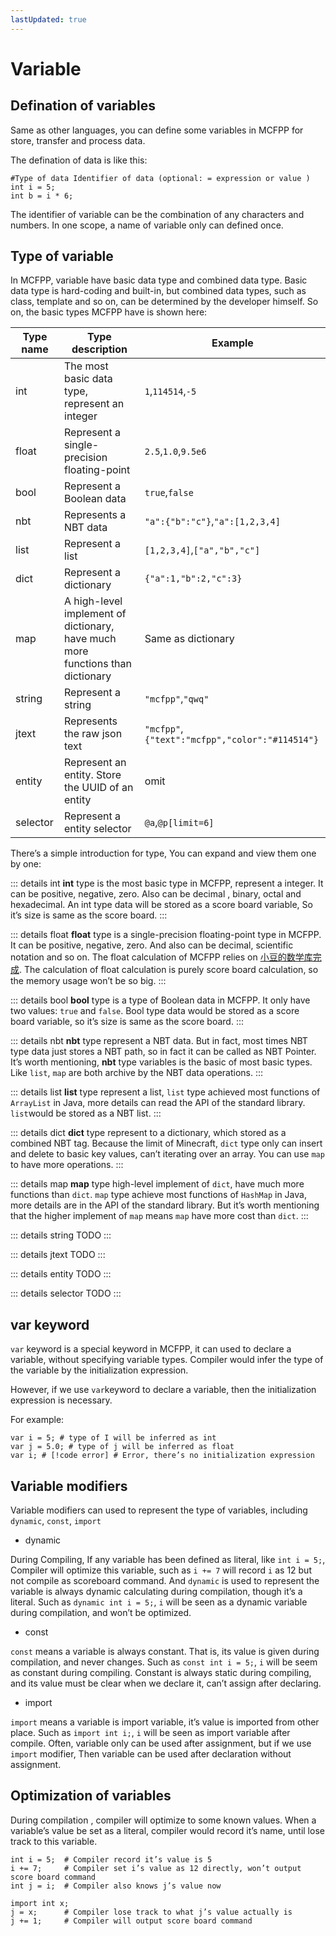 ```yaml
---
lastUpdated: true
---
```


# Variable 

## Defination of variables 

Same as other languages, you can define some variables in MCFPP for store, transfer and process data.

The defination of data is like this:

```mcfpp
#Type of data Identifier of data (optional: = expression or value )
int i = 5;
int b = i * 6;
```

The identifier of variable can be the combination of any characters and numbers. In one scope, a name of variable only can defined once.

## Type of variable 

In MCFPP, variable have basic data type and combined data type. Basic data type is hard-coding and built-in, but combined data types, such as class, template and so on, can be determined by the developer himself. So on, the basic types MCFPP have is shown here:

| Type name | Type description | Example |
|-|-|-|
|int| The most basic data type, represent an integer |`1`,`114514`,`-5`|
|float| Represent a single-precision floating-point |`2.5`,`1.0`,`9.5e6`|
|bool| Represent a Boolean data |`true`,`false`|
|nbt| Represents a NBT data |`"a":{"b":"c"}`,`"a":[1,2,3,4]`|
|list| Represent a list |`[1,2,3,4]`,`["a","b","c"]`|
|dict| Represent a dictionary |`{"a":1,"b":2,"c":3}`|
|map|A high-level implement of dictionary, have much more functions than dictionary | Same as dictionary |
|string| Represent a string |`"mcfpp"`,`"qwq"`|
|jtext| Represents the raw json text |`"mcfpp"`,`{"text":"mcfpp","color":"#114514"}`|
|entity| Represent an entity. Store the UUID of an entity | omit |
|selector| Represent a entity selector |`@a`,`@p[limit=6]`|

There’s a simple introduction for type, You can expand and view them one by one:

::: details int
**int**  type is the most basic type in MCFPP, represent a integer. It can be positive, negative, zero. Also can be decimal , binary, octal and hexadecimal. An int type data will be stored as a score board variable, So it’s size is same as the score board.
:::

::: details float
**float** type is  a single-precision floating-point type in MCFPP. It can be positive, negative, zero. And also can be decimal, scientific notation and so on. The float calculation of MCFPP relies on [小豆的数学库完成](https:#github.com/xiaodou8593/math2.0). The calculation of float calculation is purely score board calculation, so the memory usage won’t be so big.
:::

::: details bool
**bool** type is a type of Boolean data in MCFPP. It only have two values: `true` and `false`. Bool type data would be stored as a score board variable, so it’s size is same as the score board.
:::

::: details nbt
**nbt** type represent a NBT data. But in fact, most times NBT type data just stores a NBT path, so in fact it can be called as NBT Pointer. It’s worth mentioning, **nbt** type variables is the basic of most basic types. Like `list`, `map` are both archive by the NBT data operations.
:::

::: details list
**list** type represent a list, `list` type achieved most functions of `ArrayList` in Java, more details can read the API of the standard library. `list`would be stored as a NBT list.
:::

::: details dict
**dict** type represent to a dictionary, which stored as a combined NBT tag. Because the limit of Minecraft, `dict` type only can insert and delete to basic key values, can’t iterating over an array. You can use `map` to have more operations.
:::

::: details map
**map** type high-level implement of `dict`, have much more functions than `dict`. `map` type achieve most functions of `HashMap` in Java, more details are in the API of the standard library. But it’s worth mentioning that the higher implement of `map` means `map` have more cost than `dict`.
:::

::: details string
TODO
:::

::: details jtext
TODO
:::

::: details entity
TODO
:::

::: details selector
TODO
:::

## var keyword 

`var` keyword is a special keyword in MCFPP, it can used to declare a variable, without specifying variable types. Compiler would infer the type of the variable by the initialization expression.

However, if we use `var`keyword to declare a variable, then the initialization expression is necessary.

For example:

```mcfpp
var i = 5; # type of I will be inferred as int
var j = 5.0; # type of j will be inferred as float
var i; # [!code error] # Error, there’s no initialization expression 
```

## Variable modifiers

Variable modifiers can used to represent the type of variables, including `dynamic`, `const`, `import`

- dynamic

During Compiling, If any variable has been defined as literal, like `int i = 5;`, Compiler will optimize this variable, such as `i += 7` will record `i` as 12 but not compile as scoreboard command. And `dynamic` is used to represent the variable is always dynamic calculating during compilation, though it’s a literal. Such as `dynamic int i = 5;`, `i` will be seen as a dynamic variable during compilation, and won’t be optimized.

- const

`const` means a variable is always constant. That is, its value is given during compilation, and never changes. Such as `const int i = 5;`, `i` will be seem as constant during compiling. Constant is always static during compiling, and its value must be clear when we declare it, can’t assign after declaring.

- import

`import` means a variable is import variable, it’s value is imported from other place. Such as `import int i;`, `i` will be seen as import variable after compile. Often, variable only can be used after assignment, but if we use `import` modifier, Then variable can be used after declaration without assignment.

## Optimization of variables

During compilation , compiler will optimize to some known values. When a variable’s value be set as a literal, compiler would record it’s name, until lose track to this variable.

```mcfpp
int i = 5;  # Compiler record it’s value is 5
i += 7;     # Compiler set i’s value as 12 directly, won’t output score board command
int j = i;  # Compiler also knows j’s value now

import int x;
j = x;      # Compiler lose track to what j’s value actually is 
j += 1;     # Compiler will output score board command 
```
